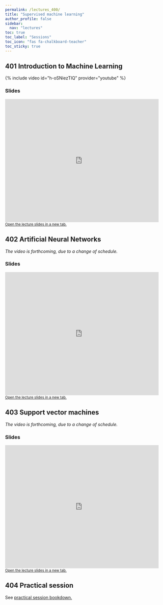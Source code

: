 ```yaml
---
permalink: /lectures_400/
title: "Supervised machine learning"
author_profile: false
sidebar:
  nav: "lectures"
toc: true
toc_label: "Sessions"
toc_icon: "fas fa-chalkboard-teacher"
toc_sticky: true
---
```



## 401 Introduction to Machine Learning

{% include video id="h-oSNiezTlQ" provider="youtube" %}


### Slides

<div style="position: relative; width: 500px; height: 400px;">
<iframe src="https://sdesabbata.github.io/granolarr/lectures/html/401_L_MachineLearningIntro.html" title="401_L_MachineLearningIntro" frameborder="0" style="width: 1000px; height: 800px; -webkit-transform: scale(0.5) translate(-500px,-400px);-moz-transform: scale(0.5) translate(-500px,-400px); "></iframe>
</div>

<small>
<a href="https://sdesabbata.github.io/granolarr/lectures/html/401_L_MachineLearningIntro" target="_blank">Open the lecture slides in a new tab.</a>
</small>

## 402 Artificial Neural Networks

*The video is forthcoming, due to a change of schedule.*

### Slides

<div style="position: relative; width: 500px; height: 400px;">
<iframe src="https://sdesabbata.github.io/granolarr/lectures/html/402_L_NeuralNetworks.html" title="402_L_NeuralNetworks" frameborder="0" style="width: 1000px; height: 800px; -webkit-transform: scale(0.5) translate(-500px,-400px);-moz-transform: scale(0.5) translate(-500px,-400px); "></iframe>
</div>

<small>
<a href="https://sdesabbata.github.io/granolarr/lectures/html/402_L_NeuralNetworks" target="_blank">Open the lecture slides in a new tab.</a>
</small>

## 403 Support vector machines

*The video is forthcoming, due to a change of schedule.*

### Slides

<div style="position: relative; width: 500px; height: 400px;">
<iframe src="https://sdesabbata.github.io/granolarr/lectures/html/403_L_SupportVectorMachines.html" title="403_L_SupportVectorMachines" frameborder="0" style="width: 1000px; height: 800px; -webkit-transform: scale(0.5) translate(-500px,-400px);-moz-transform: scale(0.5) translate(-500px,-400px); "></iframe>
</div>

<small>
<a href="https://sdesabbata.github.io/granolarr/lectures/html/403_L_SupportVectorMachines" target="_blank">Open the lecture slides in a new tab.</a>
</small>

## 404 Practical session

See <a href="https://sdesabbata.github.io/granolarr/practicals/bookdown/supervised-machine-learning" target="_blank">practical session bookdown.</a>
